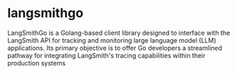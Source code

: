 # langsmithgo
LangSmithGo is a Golang-based client library designed to interface with the LangSmith API for tracking and monitoring large language model (LLM) applications. Its primary objective is to offer Go developers a streamlined pathway for integrating LangSmith's tracing capabilities within their production systems
